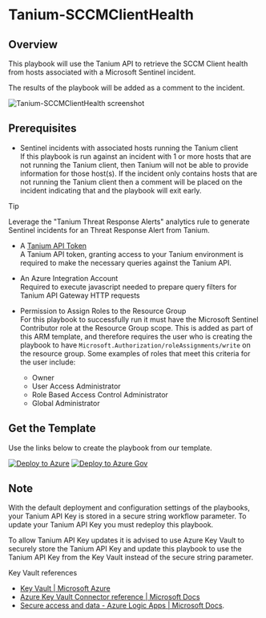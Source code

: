 # Tanium-SCCMClientHealth

## Overview

This playbook will use the Tanium API to retrieve the SCCM Client health from hosts associated with a Microsoft Sentinel incident.

The results of the playbook will be added as a comment to the incident.

![Tanium-SCCMClientHealth screenshot](images/Tanium-SCCMClientHealth.png)

## Prerequisites

- Sentinel incidents with associated hosts running the Tanium client  
If this playbook is run against an incident with 1 or more hosts that are not running the Tanium client, then Tanium will not be able to provide information for those host(s). If the incident only contains hosts that are not running the Tanium client then a comment will be placed on the incident indicating that and the playbook will exit early.

> [!TIP]
> Leverage the "Tanium Threat Response Alerts" analytics rule to generate Sentinel incidents for an Threat Response Alert from Tanium.

- A [Tanium API Token](https://help.tanium.com/bundle/ug_console_cloud/page/platform_user/console_api_tokens.html)   
A Tanium API token, granting access to your Tanium environment is required to make the necessary queries against the Tanium API.  

- An Azure Integration Account  
Required to execute javascript needed to prepare query filters for Tanium API Gateway HTTP requests

- Permission to Assign Roles to the Resource Group   
For this playbook to successfully run it must have the Microsoft Sentinel Contributor role at the Resource Group scope. This is added as part of this ARM template, and therefore requires the user who is creating the playbook to have `Microsoft.Authorization/roleAssignments/write` on the resource group. Some examples of roles that meet this criteria for the user include:
  - Owner
  - User Access Administrator
  - Role Based Access Control Administrator
  - Global Administrator 

## Get the Template
Use the links below to create the playbook from our template.

[![Deploy to Azure](https://aka.ms/deploytoazurebutton)](https://portal.azure.com/#create/Microsoft.Template/uri/https%3A%2F%2Fraw.githubusercontent.com%2FAzure%2FAzure-Sentinel%2Fmaster%2FSolutions%2FTanium%2FPlaybooks%2FTanium-SCCMClientHealth%2Fazuredeploy.json) [![Deploy to Azure Gov](https://aka.ms/deploytoazuregovbutton)](https://portal.azure.us/#create/Microsoft.Template/uri/https%3A%2F%2Fraw.githubusercontent.com%2FAzure%2FAzure-Sentinel%2Fmaster%2FSolutions%2FTanium%2FPlaybooks%2FTanium-SCCMClientHealth%2Fazuredeploy.json)

## Note

With the default deployment and configuration settings of the playbooks, your Tanium API Key is stored in a secure string workflow parameter. To update your Tanium API Key you must redeploy this playbook.

To allow Tanium API Key updates it is advised to use Azure Key Vault to securely store the Tanium API Key and update this playbook to use the Tanium API Key from the Key Vault instead of the secure string parameter.

Key Vault references

* [Key Vault | Microsoft Azure](https://azure.microsoft.com/services/key-vault/)
* [Azure Key Vault Connector reference | Microsoft Docs](https://docs.microsoft.com/connectors/keyvault/)
* [Secure access and data - Azure Logic Apps | Microsoft Docs](https://docs.microsoft.com/azure/logic-apps/logic-apps-securing-a-logic-app?tabs=azure-portal#secure-inputs-and-outputs-in-the-designer).

